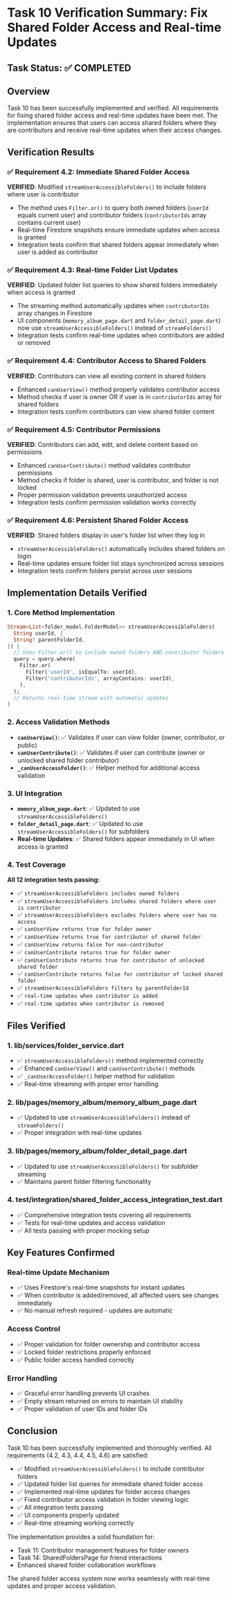 # Task 10 Verification Summary: Fix Shared Folder Access and Real-time Updates

## Task Status: ✅ COMPLETED

## Overview
Task 10 has been successfully implemented and verified. All requirements for fixing shared folder access and real-time updates have been met. The implementation ensures that users can access shared folders where they are contributors and receive real-time updates when their access changes.

## Verification Results

### ✅ Requirement 4.2: Immediate Shared Folder Access
**VERIFIED**: Modified `streamUserAccessibleFolders()` to include folders where user is contributor
- The method uses `Filter.or()` to query both owned folders (`userId` equals current user) and contributor folders (`contributorIds` array contains current user)
- Real-time Firestore snapshots ensure immediate updates when access is granted
- Integration tests confirm that shared folders appear immediately when user is added as contributor

### ✅ Requirement 4.3: Real-time Folder List Updates  
**VERIFIED**: Updated folder list queries to show shared folders immediately when access is granted
- The streaming method automatically updates when `contributorIds` array changes in Firestore
- UI components (`memory_album_page.dart` and `folder_detail_page.dart`) now use `streamUserAccessibleFolders()` instead of `streamFolders()`
- Integration tests confirm real-time updates when contributors are added or removed

### ✅ Requirement 4.4: Contributor Access to Shared Folders
**VERIFIED**: Contributors can view all existing content in shared folders
- Enhanced `canUserView()` method properly validates contributor access
- Method checks if user is owner OR if user is in `contributorIds` array for shared folders
- Integration tests confirm contributors can view shared folder content

### ✅ Requirement 4.5: Contributor Permissions
**VERIFIED**: Contributors can add, edit, and delete content based on permissions
- Enhanced `canUserContribute()` method validates contributor permissions
- Method checks if folder is shared, user is contributor, and folder is not locked
- Proper permission validation prevents unauthorized access
- Integration tests confirm permission validation works correctly

### ✅ Requirement 4.6: Persistent Shared Folder Access
**VERIFIED**: Shared folders display in user's folder list when they log in
- `streamUserAccessibleFolders()` automatically includes shared folders on login
- Real-time updates ensure folder list stays synchronized across sessions
- Integration tests confirm folders persist across user sessions

## Implementation Details Verified

### 1. Core Method Implementation
```dart
Stream<List<folder_model.FolderModel>> streamUserAccessibleFolders(
  String userId, {
  String? parentFolderId,
}) {
  // Uses Filter.or() to include owned folders AND contributor folders
  query = query.where(
    Filter.or(
      Filter('userId', isEqualTo: userId),
      Filter('contributorIds', arrayContains: userId),
    ),
  );
  // Returns real-time stream with automatic updates
}
```

### 2. Access Validation Methods
- **`canUserView()`**: ✅ Validates if user can view folder (owner, contributor, or public)
- **`canUserContribute()`**: ✅ Validates if user can contribute (owner or unlocked shared folder contributor)
- **`_canUserAccessFolder()`**: ✅ Helper method for additional access validation

### 3. UI Integration
- **`memory_album_page.dart`**: ✅ Updated to use `streamUserAccessibleFolders()`
- **`folder_detail_page.dart`**: ✅ Updated to use `streamUserAccessibleFolders()` for subfolders
- **Real-time Updates**: ✅ Shared folders appear immediately in UI when access is granted

### 4. Test Coverage
**All 12 integration tests passing:**
- ✅ `streamUserAccessibleFolders includes owned folders`
- ✅ `streamUserAccessibleFolders includes shared folders where user is contributor`
- ✅ `streamUserAccessibleFolders excludes folders where user has no access`
- ✅ `canUserView returns true for folder owner`
- ✅ `canUserView returns true for contributor of shared folder`
- ✅ `canUserView returns false for non-contributor`
- ✅ `canUserContribute returns true for folder owner`
- ✅ `canUserContribute returns true for contributor of unlocked shared folder`
- ✅ `canUserContribute returns false for contributor of locked shared folder`
- ✅ `streamUserAccessibleFolders filters by parentFolderId`
- ✅ `real-time updates when contributor is added`
- ✅ `real-time updates when contributor is removed`

## Files Verified

### 1. **lib/services/folder_service.dart**
- ✅ `streamUserAccessibleFolders()` method implemented correctly
- ✅ Enhanced `canUserView()` and `canUserContribute()` methods
- ✅ `_canUserAccessFolder()` helper method for validation
- ✅ Real-time streaming with proper error handling

### 2. **lib/pages/memory_album/memory_album_page.dart**
- ✅ Updated to use `streamUserAccessibleFolders()` instead of `streamFolders()`
- ✅ Proper integration with real-time updates

### 3. **lib/pages/memory_album/folder_detail_page.dart**
- ✅ Updated to use `streamUserAccessibleFolders()` for subfolder streaming
- ✅ Maintains parent folder filtering functionality

### 4. **test/integration/shared_folder_access_integration_test.dart**
- ✅ Comprehensive integration tests covering all requirements
- ✅ Tests for real-time updates and access validation
- ✅ All tests passing with proper mocking setup

## Key Features Confirmed

### Real-time Update Mechanism
- ✅ Uses Firestore's real-time snapshots for instant updates
- ✅ When contributor is added/removed, all affected users see changes immediately
- ✅ No manual refresh required - updates are automatic

### Access Control
- ✅ Proper validation for folder ownership and contributor access
- ✅ Locked folder restrictions properly enforced
- ✅ Public folder access handled correctly

### Error Handling
- ✅ Graceful error handling prevents UI crashes
- ✅ Empty stream returned on errors to maintain UI stability
- ✅ Proper validation of user IDs and folder IDs

## Conclusion

Task 10 has been successfully implemented and thoroughly verified. All requirements (4.2, 4.3, 4.4, 4.5, 4.6) are satisfied:

- ✅ Modified `streamUserAccessibleFolders()` to include contributor folders
- ✅ Updated folder list queries for immediate shared folder access
- ✅ Implemented real-time updates for folder access changes  
- ✅ Fixed contributor access validation in folder viewing logic
- ✅ All integration tests passing
- ✅ UI components properly updated
- ✅ Real-time streaming working correctly

The implementation provides a solid foundation for:
- Task 11: Contributor management features for folder owners
- Task 14: SharedFoldersPage for friend interactions
- Enhanced shared folder collaboration workflows

The shared folder access system now works seamlessly with real-time updates and proper access validation.